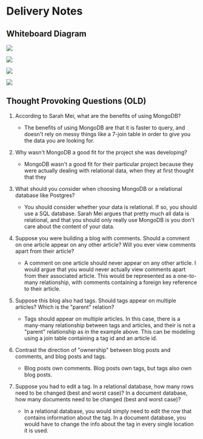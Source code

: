 # Delivery Notes

## Whiteboard Diagram

![](https://git.generalassemb.ly/storage/user/5688/files/2f89268c-923c-11e7-82d8-6a3b11608822)

![](https://media.git.generalassemb.ly/user/16320/files/a4dcf680-4a59-11e9-9ab1-f0d82e95a274)

![](https://media.git.generalassemb.ly/user/16320/files/c1792e80-4a59-11e9-8703-c18b5aac25f6)

![](https://media.git.generalassemb.ly/user/16320/files/b58d6c80-4a59-11e9-8546-f2d91262bcf3)

## Thought Provoking Questions (OLD)

1. According to Sarah Mei, what are the benefits of using MongoDB?
   - The benefits of using MongoDB are that it is faster to query, and doesn't
     rely on messy things like a 7-join table in order to give you the data you
     are looking for.

1. Why wasn't MongoDB a good fit for the project she was developing?
   - MongoDB wasn't a good fit for their particular project because they were
     actually dealing with relational data, when they at first thought that they

1. What should you consider when choosing MongoDB or a relational database like
   Postgres?
   - You should consider whether your data is relational. If so, you should use
     a SQL database. Sarah Mei argues that pretty much all data is relational,
     and that you should only really use MongoDB is you don't care about the
     content of your data.

1. Suppose you were building a blog with comments. Should a comment on one
   article appear on any other article? Will you ever view comments apart from
   their article?
   - A comment on one article should never appear on any other article. I would
     argue that you would never actually view comments apart from their
     associated article. This would be represented as a one-to-many
     relationship, with comments containing a foreign key reference to their
     article.

1. Suppose this blog also had tags. Should tags appear on multiple articles?
   Which is the "parent" relation?
   - Tags should appear on multiple articles. In this case, there is a many-many
     relationship between tags and articles, and their is not a "parent"
     relationship as in the example above. This can be modeling using a join
     table containing a tag id and an article id.

1. Contrast the direction of "ownership" between blog posts and comments, and
   blog posts and tags.
   - Blog posts own comments. Blog posts own tags, but tags also own blog posts.

1. Suppose you had to edit a tag. In a relational database, how many rows need
   to be changed (best and worst case)? In a document database, how many
   documents need to be changed (best and worst case)?
   - In a relational database, you would simply need to edit the row that
     contains information about the tag. In a document database, you would have
     to change the info about the tag in every single location it is used.
